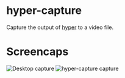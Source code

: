 # hyper-capture

Capture the output of [hyper](http://hyper.is) to a video file.

# Screencaps

![Desktop capture](https://github.com/bsharper/hyper-capture/raw/master/screenshots/desktop-capture.gif)
![hyper-capture capture](https://github.com/bsharper/hyper-capture/raw/master/screenshots/hyper-capture-capture.gif)
